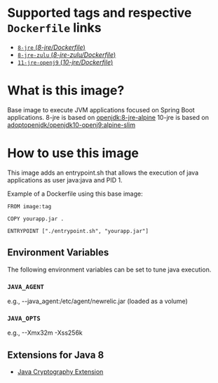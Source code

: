 # Supported tags and respective `Dockerfile` links

- [`8-jre` (*8-jre/Dockerfile*)](8-jre/Dockerfile)
- [`8-jre-zulu` (*8-jre-zulu/Dockerfile*)](8-jre/Dockerfile)
- [`11-jre-openj9` (*10-jre/Dockerfile*)](11-jre-openj9/Dockerfile)

# What is this image?

Base image to execute JVM applications focused on Spring Boot applications.
8-jre is based on [openjdk:8-jre-alpine](https://hub.docker.com/_/openjdk/)
10-jre is based on [adoptopenjdk/openjdk10-openj9:alpine-slim](https://hub.docker.com/r/adoptopenjdk/openjdk10-openj9/)

# How to use this image

This image adds an entrypoint.sh that allows the execution of java applications as user java:java and PID 1.

Example of a Dockerfile using this base image:
```
FROM image:tag

COPY yourapp.jar .

ENTRYPOINT ["./entrypoint.sh", "yourapp.jar"]
```

## Environment Variables

The following environment variables can be set to tune java execution.

### `JAVA_AGENT`
e.g., --java_agent:/etc/agent/newrelic.jar (loaded as a volume)

### `JAVA_OPTS`
e.g., --Xmx32m -Xss256k

## Extensions for Java 8

- [Java Cryptography Extension](https://en.wikipedia.org/wiki/Java_Cryptography_Extension)
